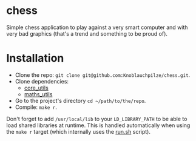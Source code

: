 
# chess

Simple chess application to play against a very smart computer and with very bad graphics (that's a trend and something to be proud of).

# Installation

- Clone the repo: `git clone git@github.com:Knoblauchpilze/chess.git`.
- Clone dependencies:
    * [core_utils](https://github.com/Knoblauchpilze/core_utils)
    * [maths_utils](https://github.com/Knoblauchpilze/maths_utils)
- Go to the project's directory `cd ~/path/to/the/repo`.
- Compile: `make r`.

Don't forget to add `/usr/local/lib` to your `LD_LIBRARY_PATH` to be able to load shared libraries at runtime. This is handled automatically when using the `make r` target (which internally uses the [run.sh](https://github.com/Knoblauchpilze/chess/blob/master/data/run.sh) script).
